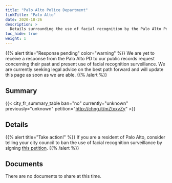 ```yaml
---
title: "Palo Alto Police Department"
linkTitle: "Palo Alto"
date: 2020-10-26
description: >
  Details surrounding the use of facial recognition by the Palo Alto Police Department.
toc_hide: true
weight: 1
---
```


{{% alert title="Response pending" color="warning" %}}
We are yet to receive a response from the Palo Alto PD to our public records request concerning their past and present use of facial recognition surveillance. We are currently seeking legal advice on the best path forward and will update this page as soon as we are able.
{{% /alert %}}

## Summary
{{< city_fr_summary_table ban="no" currently="unknown" previously="unknown" petition="http://chng.it/mZtxxvZy" >}}

## Details

{{% alert title="Take action!" %}}
If you are a resident of Palo Alto, consider telling your city council to ban the use of facial recognition surveillance by signing [this petition](http://chng.it/mZtxxvZy).
{{% /alert %}}

## Documents
There are no documents to share at this time.
